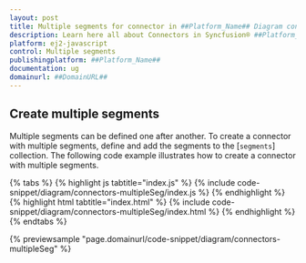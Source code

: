 ```yaml
---
layout: post
title: Multiple segments for connector in ##Platform_Name## Diagram control | Syncfusion®
description: Learn here all about Connectors in Syncfusion® ##Platform_Name## Diagram control of Syncfusion Essential® JS 2 and more.
platform: ej2-javascript
control: Multiple segments
publishingplatform: ##Platform_Name##
documentation: ug
domainurl: ##DomainURL##
---
```


## Create multiple segments

Multiple segments can be defined one after another. To create a connector with multiple segments, define and add the segments to the [`segments`] collection. The following code example illustrates how to create a connector with multiple segments.


{% tabs %}
{% highlight js tabtitle="index.js" %}
{% include code-snippet/diagram/connectors-multipleSeg/index.js %}
{% endhighlight %}
{% highlight html tabtitle="index.html" %}
{% include code-snippet/diagram/connectors-multipleSeg/index.html %}
{% endhighlight %}
{% endtabs %}

{% previewsample "page.domainurl/code-snippet/diagram/connectors-multipleSeg" %}